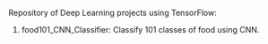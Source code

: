 Repository of Deep Learning projects using TensorFlow:

1. food101_CNN_Classifier: Classify 101 classes of food using CNN.
